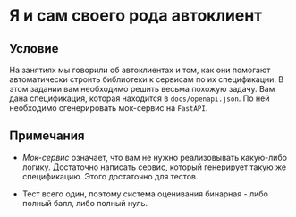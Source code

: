 # Я и сам своего рода автоклиент

## Условие

На занятиях мы говорили об автоклиентах и том, как они помогают автоматически строить библиотеки к
сервисам по их спецификации. В этом задании вам необходимо решить весьма похожую задачу. Вам дана
спецификация, которая находится в `docs/openapi.json`. По ней необходимо сгенерировать мок-сервис на
`FastAPI`.

## Примечания

* *Мок-сервис* означает, что вам не нужно реализовывать какую-либо логику. Достаточно написать
  сервис, который генерирует такую же спецификацию. Этого достаточно для тестов.

* Тест всего один, поэтому система оценивания бинарная - либо полный балл, либо полный нуль.
